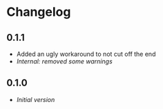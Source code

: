 # Changelog

0.1.1
------
* Added an ugly workaround to not cut off the end
* *Internal: removed some warnings*

0.1.0
------
* *Initial version*
